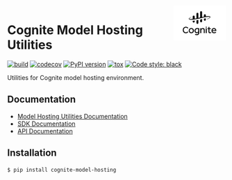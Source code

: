 <a href="https://cognite.com/">
    <img src="https://github.com/cognitedata/cognite-graphic-profile/blob/master/cognite_logo.png" alt="Cognite logo" title="Cognite" align="right" height="80" />
</a>

Cognite Model Hosting Utilities
===============================
[![build](https://webhooks.dev.cognite.ai/build/buildStatus/icon?job=github-builds/cognite-model-hosting/master)](https://jenkins.cognite.ai/job/github-builds/job/cognite-model-hosting/job/master/)
[![codecov](https://codecov.io/gh/cognitedata/cognite-data-fetcher/branch/master/graph/badge.svg?token=0715UMyLlV)](https://codecov.io/gh/cognitedata/cognite-data-fetcher)
[![PyPI version](https://badge.fury.io/py/cognite-model-hosting.svg)](https://pypi.org/project/cognite-model-hosting/)
[![tox](https://img.shields.io/badge/tox-3.5%2B-blue.svg)](https://www.python.org/downloads/release/python-350/)
[![Code style: black](https://img.shields.io/badge/code%20style-black-000000.svg)](https://github.com/ambv/black)

Utilities for Cognite model hosting environment.

## Documentation
* [Model Hosting Utilities Documentation](https://cognite-model-hosting.readthedocs-hosted.com/en/latest/)
* [SDK Documentation](https://cognite-sdk-python.readthedocs-hosted.com/en/latest/)
* [API Documentation](https://doc.cognitedata.com/)

## Installation
```bash
$ pip install cognite-model-hosting
```
